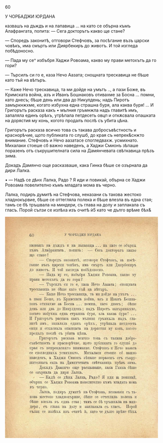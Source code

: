 ﻿60

У ЧОРБАДЖИ ЮРДАНА

казвашъ на дъждъ и на лапавица ... на като се обърна къмъ Алафрангата, попита: — Сега докторътъ какво ще стане?

— Споредъ законитѣ, отговори Стефчовъ, за посѣгание възъ царски човѣкъ, има смърть или Диярбекиръ до животъ. И той изгледа побѣдоносно.

— Пада му се^ избъбря Хаджи Ровоама, какво му прави метохътъ да го гори?

— Търсилъ си го е, каза Нечо Аазата; снощната трескавица не бѣше като тъй на вѣтъръ.

— Каже Нечо трескавица, та ми дойде на умътъ .., а пази Боже, въ Кримската война, азъ и Иванъ Бошнаковъ отивахме за Босна ... помни, като днесъ; бѣше день или два до Никулдень; надъ Пиротъ замъркнжхме, когато избухна една страшна буря, ала каква буря! ... И Григорътъ расказа какъ • мълния гръмнжла надъ главитѣ имъ, запаляла единъ орѣхъ, утрѣпала петдесеть овцп и откѫсвала опашката на дорястия му конь, когото продалъ послѣ съ убита цѣна.

Григорътъ расказа всичко това съ такава добросъвѣстность и краснорѣчие, щото публиката го слушб, до края съ непрек&снжто внимание. Стефчовъ и Нечо аазатасе спогледвахж. усмихнато. Михалаки стоеше сб важно наведенъ, а Хаджи Смионъ зѣпаше поразенъ отъ съкрушителната сила на Дамянчевата свѣткавица прѣзъ зима.

Докадъ Дамянчо още расказваше, кака Гинка бѣше се озърнала да дири Лалка.

• — Надѣ се дѣнх Лалка, Радо ? Я иди и повикай, обърна се Хаджи Ровоама повелително къмъ младата мома въ черно.

Лалка, подиръ думитѣ на Стефчова, неказани съ такова жестоко хладнокървие, бѣше се оттегляла полека и бѣше влезла въ една стая; тамъ се бѣ тръшвала на миндери, съ глава на долу и заплакала съ гласъ. Порой сълзи се излѣха изъ очитѣ ѝ5 като че дълго врѣме бѣх&

![original](../images/073.jpg)

